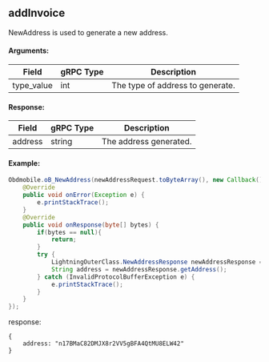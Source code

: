 ## addInvoice
<!-- 
中文用注释符号注释掉。创建一个收款Invoice 
-->  

NewAddress is used to generate a new address.

#### Arguments:
| Field		   |	gRPC Type		|	   Description  |
| -------- 	 |	---------   |    ---------    |  
| type_value	     |	int		  |	      The type of address to generate.|


#### Response:
| Field		         |	gRPC Type		|	   Description    |
| -------- 	         |	---------       |      ---------      |  
| address            |	string	        |The address generated.|  

#### Example:

<!--
java code example
-->

```java
Obdmobile.oB_NewAddress(newAddressRequest.toByteArray(), new Callback() {
    @Override
    public void onError(Exception e) {
        e.printStackTrace();
    }
    @Override
    public void onResponse(byte[] bytes) {
        if(bytes == null){
            return;
        }
        try {
            LightningOuterClass.NewAddressResponse newAddressResponse = LightningOuterClass.NewAddressResponse.parseFrom(bytes);
            String address = newAddressResponse.getAddress();
        } catch (InvalidProtocolBufferException e) {
            e.printStackTrace();
        }
    }
});
```

<!--
下面放例子的返回结果 
-->
response:
```
{
    address: "n17BMaC82DMJX8r2VV5gBFA4QtMU8ELW42"
}
```


